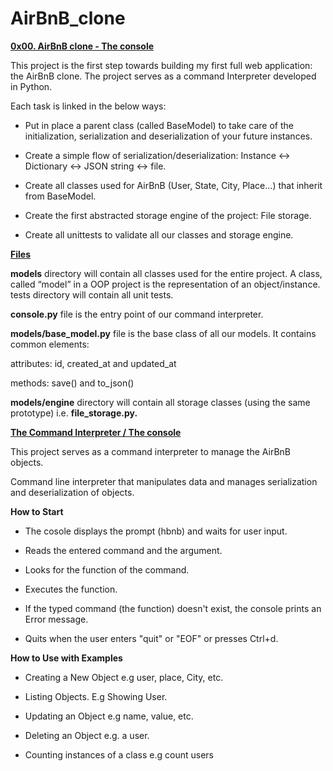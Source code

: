 # AirBnB_clone
<ins>**0x00. AirBnB clone - The console**<ins>

This project is the first step towards building my first full web application: the AirBnB clone. The project serves as a command Interpreter developed in Python.

Each task is linked in the below ways:

* Put in place a parent class (called BaseModel) to take care of the initialization, serialization and deserialization of your future instances.

* Create a simple flow of serialization/deserialization: Instance <-> Dictionary <-> JSON string <-> file.

* Create all classes used for AirBnB (User, State, City, Place…) that inherit from BaseModel.

* Create the first abstracted storage engine of the project: File storage.

* Create all unittests to validate all our classes and storage engine.

<ins>**Files**<ins>

**models** directory will contain all classes used for the entire project. A class, called “model” in a OOP project is the representation of an object/instance.
tests directory will contain all unit tests.

**console.py** file is the entry point of our command interpreter.

**models/base_model.py** file is the base class of all our models. It contains common elements:

attributes: id, created_at and updated_at

methods: save() and to_json()

**models/engine** directory will contain all storage classes (using the same prototype) i.e. **file_storage.py.**


<ins>**The Command Interpreter / The console**<ins>

This project serves as a command interpreter to manage the AirBnB objects. 

Command line interpreter that manipulates data and manages serialization and deserialization of objects.

**How to Start**

* The cosole displays the prompt (hbnb) and waits for user input.

* Reads the entered command and the argument.

* Looks for the function of the command.

* Executes the function.

* If the typed command (the function) doesn't exist, the console prints an Error message.

* Quits when the user enters "quit" or "EOF" or presses Ctrl+d.

**How to Use with Examples**

* Creating a New Object e.g user, place, City, etc.

* Listing Objects. E.g Showing User.

* Updating an Object e.g name, value, etc.

* Deleting an Object e.g. a user.

* Counting instances of a class e.g count users 
